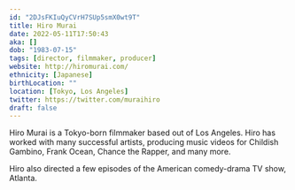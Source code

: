 ```yaml
---
id: "2DJsFKIuQyCVrH7SUp5smX0wt9T"
title: Hiro Murai
date: 2022-05-11T17:50:43
aka: []
dob: "1983-07-15"
tags: [director, filmmaker, producer]
website: http://hiromurai.com/
ethnicity: [Japanese]
birthLocation: ""
location: [Tokyo, Los Angeles]
twitter: https://twitter.com/muraihiro
draft: false
---
```


Hiro Murai is a Tokyo-born filmmaker based out of Los Angeles. Hiro has worked
with many successful artists, producing music videos for Childish Gambino, Frank
Ocean, Chance the Rapper, and many more.

Hiro also directed a few episodes of the American comedy-drama TV show, Atlanta.
